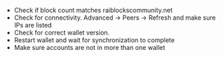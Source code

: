 * Check if block count matches raiblockscommunity.net
* Check for connectivity.  Advanced -> Peers -> Refresh and make sure IPs are listed
* Check for correct wallet version.
* Restart wallet and wait for synchronization to complete
* Make sure accounts are not in more than one wallet